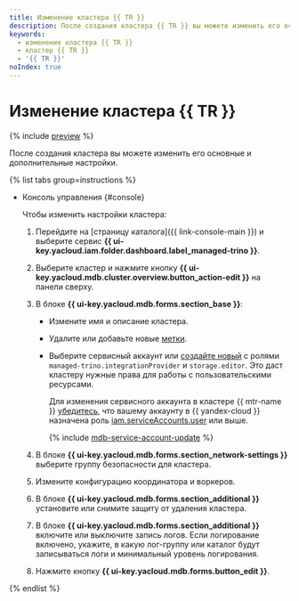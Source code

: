 ```yaml
---
title: Изменение кластера {{ TR }}
description: После создания кластера {{ TR }} вы можете изменить его основные и дополнительные настройки.
keywords:
  - изменение кластера {{ TR }}
  - кластер {{ TR }}
  - '{{ TR }}'
noIndex: true
---
```


# Изменение кластера {{ TR }}

{% include [preview](../../_includes/managed-trino/note-preview.md) %}

После создания кластера вы можете изменить его основные и дополнительные настройки.

{% list tabs group=instructions %}

- Консоль управления {#console}

    Чтобы изменить настройки кластера:

    1. Перейдите на [страницу каталога]({{ link-console-main }}) и выберите сервис **{{ ui-key.yacloud.iam.folder.dashboard.label_managed-trino }}**.
    1. Выберите кластер и нажмите кнопку **{{ ui-key.yacloud.mdb.cluster.overview.button_action-edit }}** на панели сверху.
    1. В блоке **{{ ui-key.yacloud.mdb.forms.section_base }}**:

        * Измените имя и описание кластера.
        * Удалите или добавьте новые [метки](../../resource-manager/concepts/labels.md).
        * Выберите сервисный аккаунт или [создайте новый](../../iam/operations/sa/create.md#create-sa) с ролями `managed-trino.integrationProvider` и `storage.editor`. Это даст кластеру нужные права для работы с пользовательскими ресурсами.

            Для изменения сервисного аккаунта в кластере {{ mtr-name }} [убедитесь](../../iam/operations/roles/get-assigned-roles.md), что вашему аккаунту в {{ yandex-cloud }} назначена роль [iam.serviceAccounts.user](../../iam/security/index.md#iam-serviceAccounts-user) или выше.

            {% include [mdb-service-account-update](../../_includes/mdb/service-account-update.md) %}

    1. В блоке **{{ ui-key.yacloud.mdb.forms.section_network-settings }}** выберите группу безопасности для кластера.
    1. Измените конфигурацию координатора и воркеров.
    1. В блоке **{{ ui-key.yacloud.mdb.forms.section_additional }}** установите или снимите защиту от удаления кластера.
    1. В блоке **{{ ui-key.yacloud.mdb.forms.section_additional }}** включите или выключите запись логов. Если логирование включено, укажите, в какую лог-группу или каталог будут записываться логи и минимальный уровень логирования.
    1. Нажмите кнопку **{{ ui-key.yacloud.mdb.forms.button_edit }}**.

{% endlist %}
